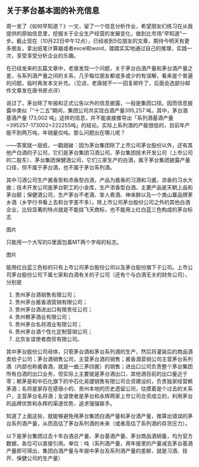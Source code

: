 ## 关于茅台基本面的补充信息

 周一发了《如何早知道？》一文，留了一个信息分析作业，希望朋友们练习在从我提供的原始信息里，挖掘关于企业生产经营的发展变化，做到比市场“早知道”一步。截止现在（10月22日中午12点），已经收到5位朋友的文章，期待今明天有更多朋友，拿出纸笔计算器或者excel和word，踏踏实实地通过自己的推理，实践一次，享受享受分析企业的乐趣。

在已经发来的五篇文章中，老唐发现一个问题，关于茅台白酒产量和茅台酒产量之差，与系列酒产量之间的关系，几乎每位朋友都或多或少的有误解，看来是个普遍的问题，临时再发本文补充。（见谅，老唐就不一一回复邮件了，后面会选部分邮件文章发在唐书房点评）
   
说过了，茅台除了年报和正式公告以外的信息披露，一般是集团口径。因而信息披露中类似「“十二五”期间，集团公司共实现白酒产量395,257 吨，其中，茅台酒基酒产量 173,002 吨」这样的信息，并不能直接推导出「系列酒基酒产量=395257-173002=222255吨」的结论。实际上系列酒的产能很低的，目前年产能不到两万吨，年销量仅吨。那么问题出在哪儿呢？

——答案就一层纸，一戳就破：因为茅台集团除了上市公司茅台股份以外，还有其他产白酒的子公司，它们是茅台集团习酒公司、茅台集团技术开发公司（上市公司的二股东）、茅台集团保健酒公司，它们三家生产的白酒，属于茅台集团披露产量口径，但不属于茅台酒，也不属于茅台系列酒。

其中习酒公司生产酱香型和浓香型白酒，产品为酱香的习酒和习酱，浓香的习水大曲；技术开发公司是茅台职工的小金库，生产浓香型白酒，主要产品是天朝上品和茅台醇；保健酒公司，生产茅台不老酒、笨人煮酒、神来醉以及一个类山寨品牌茅乡酒（乡字行书看上去和台字差不多）。除上市公司茅台股份公司之外的其他白酒企业，比较显著的特点就是不能挂飞天商标，也不能用上红白蓝三色构成的茅台标志

图片

只能用一个大写的G里面包着MT两个字母的标志。

图片

能用红白蓝三色标的只有上市公司茅台股份公司以及茅台股份旗下子公司。上市公司茅台股份公司下属七家和白酒有关的子公司（还有个与白酒无关的财务公司），分别是

1. 贵州茅台酒销售有限公司；
2. 贵州茅台酱香酒营销有限公司；
3. 贵州茅台酒进出口有限责任公司；
4. 贵州赖茅酒业有限公司；
5. 贵州茅台名将酒业有限公司；
6. 贵州茅台酒个性化定制营销公司；
7. 北京友谊使者商贸有限公司。

 其中茅台股份公司母体，只管茅台酒和茅台系列酒的生产，然后将灌装后的商品酒卖给子公司；茅台酒销售公司，主营茅台酒的销售；酱香酒营销公司主营茅台系列酒（内部也称酱香酒，就是一曲三茅四酱）的销售；进出口公司负责整个茅台集团所有白酒的出口业务，但实际上主要就是茅台酒出口，其他酒目前的出口量近于零；赖茅是和中石化旗下的中石化易捷销售有限公司合资建设的，负责独家经营赖茅酒；名将是家存在感很小的、贵州本地的历史遗留公司，估摸着是个过去的关系户，主营茅台名将酒；友谊使者是茅台和永辉两家上市公司合资成立的，利用茅台的品牌优势和永辉的渠道优势，追求强强联手。

 知道了上面这些，就能够避免用茅台集团白酒产量和茅台酒产量，推算出错误的茅台系列酒产量，从而高估了茅台系列酒的未来（或者高估了系列酒的存货压力）。
   
以下是茅台集团过去十年白酒总产量、茅台基酒产量、茅台商品酒销量，均为官方数据，各位可以直接引用。单位：吨（系列酒产量，用年报里的产量减去茅台基酒产量即可得出，集团白酒产量与年报中茅台及系列酒产量的差额，就是习酒、技开、保健公司的生产量）